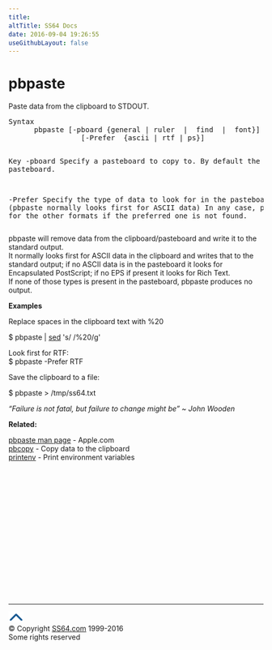 ```yaml
---
title:
altTitle: SS64 Docs
date: 2016-09-04 19:26:55
useGithubLayout: false
---
```

<!-- #BeginLibraryItem "/Library/head_osx.lbi" --><!-- #EndLibraryItem --><h1>pbpaste</h1> 
<p>Paste data from the clipboard to STDOUT.</p>
<pre>Syntax
      pbpaste [-pboard {general | ruler  |  find  |  font}]
                 [-Prefer  {ascii | rtf | ps}]

Key
   -pboard  Specify a pasteboard to copy to.
            By default the general pasteboard.

   -Prefer  Specify the type of data to look for in the pasteboard.
            (pbpaste normally looks first for  ASCII data)
            In any case, pbpaste looks for the other formats if the preferred one is not found.</pre>
<p>pbpaste will remove data from the clipboard/pasteboard and write it to the standard output. <br>
It normally looks first for ASCII data in the clipboard and writes that to the standard output; if no ASCII data is in the pasteboard it looks for Encapsulated PostScript; if no EPS if present
it looks for Rich Text.<br>
If none of those types is present in the pasteboard, pbpaste produces no output.</p>
<p><b>Examples</b></p>
<p>Replace spaces in the clipboard text with <span class="code">%20 </span></p>
<p class="code">$ pbpaste | <a href="sed.html">sed</a> 's/ /%20/g'</p>
<p>Look first for RTF:<br>
<span class="code">$ pbpaste -Prefer RTF</span></p>
<p>Save the clipboard to a file:</p>
<p class="code">$ pbpaste &gt; /tmp/ss64.txt</p>
<p class="quote"><i>“Failure is not fatal, but failure to change might be” ~ John Wooden</i></p>
<p><b>Related:</b></p>
<p>
<a href="https://developer.apple.com/legacy/library/documentation/Darwin/Reference/ManPages/man1/pbpaste.1.html">pbpaste man page</a> - Apple.com<br>
<a href="pbcopy.html">pbcopy</a> - Copy data to the clipboard<br>
<a href="printenv.html">printenv</a> - Print environment variables</p><!-- #BeginLibraryItem "/Library/foot_osx.lbi" --><p><script async="" src="//pagead2.googlesyndication.com/pagead/js/adsbygoogle.js"></script>
<!-- OSX300 -->
<ins class="adsbygoogle" style="display:inline-block;width:300px;height:250px" data-ad-client="ca-pub-6140977852749469" data-ad-slot="1823340303"></ins>
<script>
(adsbygoogle = window.adsbygoogle || []).push({});
</script></p>
<hr>
<div id="bl" class="footer"><a href="#"><img src="../images/top.png" width="30" height="22" alt="Back to the Top"></a></div>
<div id="br" class="footer, tagline">© Copyright <a href="http://ss64.com/">SS64.com</a> 1999-2016<br>
Some rights reserved</div><!-- #EndLibraryItem -->
